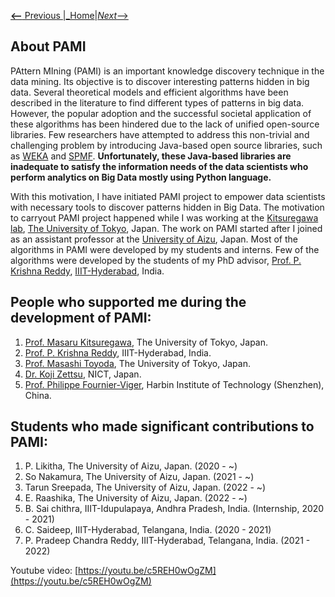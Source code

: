 [__<--__ Previous ](index.html)|[_Home](aboutPAMI.html)|[_Next_-->](installation.html)

## About PAMI
PAttern MIning (PAMI) is an important knowledge discovery technique in the data mining. Its objective is to discover 
interesting patterns hidden in big data. Several theoretical models and efficient algorithms have been described in the
literature to find different types of patterns in big data.  However, the popular adoption and the successful societal 
application of these algorithms has been hindered due to the lack of unified open-source libraries. Few researchers have 
attempted to address this non-trivial and challenging problem by introducing Java-based open source libraries, such as 
[WEKA](https://www.cs.waikato.ac.nz/ml/weka/) and [SPMF](https://www.philippe-fournier-viger.com/spmf/).  **Unfortunately, 
these Java-based libraries are inadequate to satisfy the information needs of the data scientists who perform analytics 
on Big Data mostly using Python language.**

With this motivation, I have initiated PAMI project to empower data scientists with necessary tools to discover patterns
hidden in Big Data. The motivation to carryout PAMI project happened while I was working at the [Kitsuregawa lab](http://www.tkl.iis.u-tokyo.ac.jp/new/?lang=en),
[The University of Tokyo](https://www.iis.u-tokyo.ac.jp/en/), Japan.  The work on PAMI started after I joined as an assistant professor at the [University of Aizu](https://u-aizu.ac.jp/), Japan. 
Most of the algorithms in PAMI were developed by my students and interns. Few of the algorithms were developed by the 
students of my PhD advisor, [Prof. P. Krishna Reddy](https://faculty.iiit.ac.in/~pkreddy/), [IIIT-Hyderabad](https://www.iiit.ac.in/), India.



## People who supported me during the development of PAMI:
1. [Prof. Masaru Kitsuregawa](http://www.tkl.iis.u-tokyo.ac.jp/Kilab/Members/memo/kitsure_e.html), The University of Tokyo, Japan.
1. [Prof. P. Krishna Reddy](https://faculty.iiit.ac.in/~pkreddy/), IIIT-Hyderabad, India.
1. [Prof. Masashi Toyoda](https://www.iis.u-tokyo.ac.jp/en/research/staff/masashi-toyoda/), The University of Tokyo, Japan.
1. [Dr. Koji Zettsu](https://www2.nict.go.jp/bidal/x166/en/members/zettsu/index.html), NICT, Japan.
1. [Prof. Philippe Fournier-Viger](https://www.philippe-fournier-viger.com/), Harbin Institute of Technology (Shenzhen), China.


## Students who made significant contributions to PAMI:
1. P. Likitha, The University of Aizu, Japan. (2020 - ~)
2. So Nakamura, The University of Aizu, Japan. (2021 - ~)
3. Tarun Sreepada, The University of Aizu, Japan. (2022 - ~)
4. E. Raashika, The University of Aizu, Japan. (2022 - ~)
5. B. Sai chithra, IIIT-Idupulapaya, Andhra Pradesh, India. (Internship, 2020 - 2021)
6. C. Saideep, IIIT-Hyderabad, Telangana, India. (2020 - 2021)
7. P. Pradeep Chandra Reddy, IIIT-Hyderabad, Telangana, India. (2021 - 2022)

Youtube video: [https://youtu.be/c5REH0wOgZM](https://youtu.be/c5REH0wOgZM)
